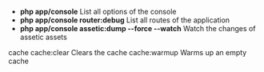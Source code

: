 * **php app/console** List all options of the console   
* **php app/console router:debug** List all routes of the application
* **php app/console  assetic:dump --force --watch** Watch the changes of assetic assets 


cache
  cache:clear                            Clears the cache
  cache:warmup                           Warms up an empty cache
